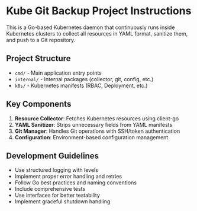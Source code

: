 <!-- Use this file to provide workspace-specific custom instructions to Copilot. For more details, visit https://code.visualstudio.com/docs/copilot/copilot-customization#_use-a-githubcopilotinstructionsmd-file -->

# Kube Git Backup Project Instructions

This is a Go-based Kubernetes daemon that continuously runs inside Kubernetes clusters to collect all resources in YAML format, sanitize them, and push to a Git repository.

## Project Structure
- `cmd/` - Main application entry points
- `internal/` - Internal packages (collector, git, config, etc.)
- `k8s/` - Kubernetes manifests (RBAC, Deployment, etc.)

## Key Components
1. **Resource Collector**: Fetches Kubernetes resources using client-go
2. **YAML Sanitizer**: Strips unnecessary fields from YAML manifests  
3. **Git Manager**: Handles Git operations with SSH/token authentication
4. **Configuration**: Environment-based configuration management

## Development Guidelines
- Use structured logging with levels
- Implement proper error handling and retries
- Follow Go best practices and naming conventions
- Include comprehensive tests
- Use interfaces for better testability
- Implement graceful shutdown handling
